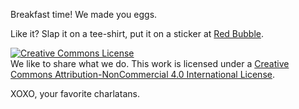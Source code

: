Breakfast time! We made you eggs.

Like it? Slap it on a tee-shirt, put it on a sticker at <a href="https://www.redbubble.com/people/thirtythreedown/works/28319205-happy-egg?asc=u">Red Bubble</a>.

<a rel="license" href="http://creativecommons.org/licenses/by-nc/4.0/"><img alt="Creative Commons License" style="border-width:0" src="https://i.creativecommons.org/l/by-nc/4.0/88x31.png" /></a><br />We like to share what we do. This work is licensed under a <a rel="license" href="http://creativecommons.org/licenses/by-nc/4.0/">Creative Commons Attribution-NonCommercial 4.0 International License</a>.

XOXO, your favorite charlatans.
